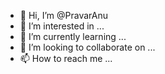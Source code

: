 - 👋 Hi, I’m @PravarAnu
- 👀 I’m interested in ...
- 🌱 I’m currently learning ...
- 💞️ I’m looking to collaborate on ...
- 📫 How to reach me ...

<!---
PravarAnu/PravarAnu is a ✨ special ✨ repository because its `README.md` (this file) appears on your GitHub profile.
You can click the Preview link to take a look at your changes.
--->
